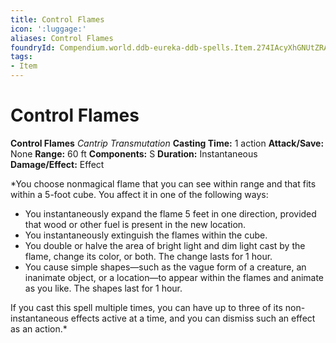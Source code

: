 ```yaml
---
title: Control Flames
icon: ':luggage:'
aliases: Control Flames
foundryId: Compendium.world.ddb-eureka-ddb-spells.Item.274IAcyXhGNUtZRA
tags:
- Item
---
```


# Control Flames

**Control Flames**
_Cantrip Transmutation_
**Casting Time:** 1 action
**Attack/Save:** None
**Range:** 60 ft
**Components:** S
**Duration:** Instantaneous
**Damage/Effect:** Effect

*You choose nonmagical flame that you can see within range and that fits within a 5-foot cube. You affect it in one of the following ways:
* You instantaneously expand the flame 5 feet in one direction, provided that wood or other fuel is present in the new location.
* You instantaneously extinguish the flames within the cube.
* You double or halve the area of bright light and dim light cast by the flame, change its color, or both. The change lasts for 1 hour.
* You cause simple shapes—such as the vague form of a creature, an inanimate object, or a location—to appear within the flames and animate as you like. The shapes last for 1 hour.

If you cast this spell multiple times, you can have up to three of its non-instantaneous effects active at a time, and you can dismiss such an effect as an action.*